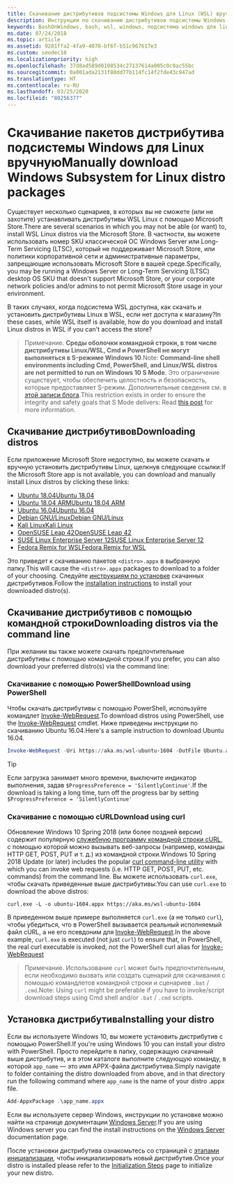 ```yaml
---
title: Скачивание дистрибутивов подсистемы Windows для Linux (WSL) вручную
description: Инструкции по скачиванию дистрибутивов подсистемы Windows для Linux вручную.
keywords: BashOnWindows, bash, wsl, windows, подсистема windows для linux, WSL, подсистема windows, дистрибутив, ubuntu, openSUSE, SLES, debian, kali
ms.date: 07/24/2018
ms.topic: article
ms.assetid: 9281ffa2-4fa9-4078-bf6f-b51c967617e3
ms.custom: seodec18
ms.localizationpriority: high
ms.openlocfilehash: 37d8ad589d0108534c27137614a005c0c0ac55bc
ms.sourcegitcommit: 0a001ada2131f80dd77b114fc14f2fde43c947ad
ms.translationtype: HT
ms.contentlocale: ru-RU
ms.lasthandoff: 03/25/2020
ms.locfileid: "80256377"
---
```

# <a name="manually-download-windows-subsystem-for-linux-distro-packages"></a><span data-ttu-id="a4c47-104">Скачивание пакетов дистрибутива подсистемы Windows для Linux вручную</span><span class="sxs-lookup"><span data-stu-id="a4c47-104">Manually download Windows Subsystem for Linux distro packages</span></span>

<span data-ttu-id="a4c47-105">Существует несколько сценариев, в которых вы не сможете (или не захотите) устанавливать дистрибутивы WSL Linux с помощью Microsoft Store.</span><span class="sxs-lookup"><span data-stu-id="a4c47-105">There are several scenarios in which you may not be able (or want) to, install WSL Linux distros via the Microsoft Store.</span></span> <span data-ttu-id="a4c47-106">В частности, вы можете использовать номер SKU классической ОС Windows Server или Long-Term Servicing (LTSC), который не поддерживает Microsoft Store, или политики корпоративной сети и административные параметры, запрещающие использовать Microsoft Store в вашей среде.</span><span class="sxs-lookup"><span data-stu-id="a4c47-106">Specifically, you may be running a Windows Server or Long-Term Servicing (LTSC) desktop OS SKU that doesn't support Microsoft Store, or your corporate network policies and/or admins to not permit Microsoft Store usage in your environment.</span></span>

<span data-ttu-id="a4c47-107">В таких случаях, когда подсистема WSL доступна, как скачать и установить дистрибутивы Linux в WSL, если нет доступа к магазину?</span><span class="sxs-lookup"><span data-stu-id="a4c47-107">In these cases, while WSL itself is available, how do you download and install Linux distros in WSL if you can't access the store?</span></span>

> <span data-ttu-id="a4c47-108">Примечание. **Среды оболочки командной строки, в том числе дистрибутивы Linux/WSL, Cmd и PowerShell не могут выполняться в S-режиме Windows 10**.</span><span class="sxs-lookup"><span data-stu-id="a4c47-108">Note: **Command-line shell environments including Cmd, PowerShell, and Linux/WSL distros are not permitted to run on Windows 10 S Mode**.</span></span> <span data-ttu-id="a4c47-109">Это ограничение существует, чтобы обеспечить целостность и безопасность, которые предоставляет S-режим. Дополнительные сведения см. в [этой записи блога](https://blogs.msdn.microsoft.com/commandline/2017/05/18/will-linux-distros-run-on-windows-10-s/).</span><span class="sxs-lookup"><span data-stu-id="a4c47-109">This restriction exists in order to ensure the integrity and safety goals that S Mode delivers: Read [this post](https://blogs.msdn.microsoft.com/commandline/2017/05/18/will-linux-distros-run-on-windows-10-s/) for more information.</span></span>

## <a name="downloading-distros"></a><span data-ttu-id="a4c47-110">Скачивание дистрибутивов</span><span class="sxs-lookup"><span data-stu-id="a4c47-110">Downloading distros</span></span>

<span data-ttu-id="a4c47-111">Если приложение Microsoft Store недоступно, вы можете скачать и вручную установить дистрибутивы Linux, щелкнув следующие ссылки:</span><span class="sxs-lookup"><span data-stu-id="a4c47-111">If the Microsoft Store app is not available, you can download and manually install Linux distros by clicking these links:</span></span>
* [<span data-ttu-id="a4c47-112">Ubuntu 18.04</span><span class="sxs-lookup"><span data-stu-id="a4c47-112">Ubuntu 18.04</span></span>](https://aka.ms/wsl-ubuntu-1804)
* [<span data-ttu-id="a4c47-113">Ubuntu 18.04 ARM</span><span class="sxs-lookup"><span data-stu-id="a4c47-113">Ubuntu 18.04 ARM</span></span>](https://aka.ms/wsl-ubuntu-1804-arm)
* [<span data-ttu-id="a4c47-114">Ubuntu 16.04</span><span class="sxs-lookup"><span data-stu-id="a4c47-114">Ubuntu 16.04</span></span>](https://aka.ms/wsl-ubuntu-1604)
* [<span data-ttu-id="a4c47-115">Debian GNU/Linux</span><span class="sxs-lookup"><span data-stu-id="a4c47-115">Debian GNU/Linux</span></span>](https://aka.ms/wsl-debian-gnulinux)
* [<span data-ttu-id="a4c47-116">Kali Linux</span><span class="sxs-lookup"><span data-stu-id="a4c47-116">Kali Linux</span></span>](https://aka.ms/wsl-kali-linux-new)
* [<span data-ttu-id="a4c47-117">OpenSUSE Leap 42</span><span class="sxs-lookup"><span data-stu-id="a4c47-117">OpenSUSE Leap 42</span></span>](https://aka.ms/wsl-opensuse-42)
* [<span data-ttu-id="a4c47-118">SUSE Linux Enterprise Server 12</span><span class="sxs-lookup"><span data-stu-id="a4c47-118">SUSE Linux Enterprise Server 12</span></span>](https://aka.ms/wsl-sles-12)
* [<span data-ttu-id="a4c47-119">Fedora Remix for WSL</span><span class="sxs-lookup"><span data-stu-id="a4c47-119">Fedora Remix for WSL</span></span>](https://github.com/WhitewaterFoundry/WSLFedoraRemix/releases/)

<span data-ttu-id="a4c47-120">Это приведет к скачиванию пакетов `<distro>.appx` в выбранную папку.</span><span class="sxs-lookup"><span data-stu-id="a4c47-120">This will cause the `<distro>.appx` packages to download to a folder of your choosing.</span></span> <span data-ttu-id="a4c47-121">Следуйте [инструкциям по установке](#installing-your-distro) скачанных дистрибутивов.</span><span class="sxs-lookup"><span data-stu-id="a4c47-121">Follow the [installation instructions](#installing-your-distro) to install your downloaded distro(s).</span></span>

## <a name="downloading-distros-via-the-command-line"></a><span data-ttu-id="a4c47-122">Скачивание дистрибутивов с помощью командной строки</span><span class="sxs-lookup"><span data-stu-id="a4c47-122">Downloading distros via the command line</span></span>
<span data-ttu-id="a4c47-123">При желании вы также можете скачать предпочтительные дистрибутивы с помощью командной строки.</span><span class="sxs-lookup"><span data-stu-id="a4c47-123">If you prefer, you can also download your preferred distro(s) via the command line:</span></span>

 ### <a name="download-using-powershell"></a><span data-ttu-id="a4c47-124">Скачивание с помощью PowerShell</span><span class="sxs-lookup"><span data-stu-id="a4c47-124">Download using PowerShell</span></span>
 <span data-ttu-id="a4c47-125">Чтобы скачать дистрибутивы с помощью PowerShell, используйте командлет [Invoke-WebRequest](https://msdn.microsoft.com/powershell/reference/5.1/microsoft.powershell.utility/invoke-webrequest).</span><span class="sxs-lookup"><span data-stu-id="a4c47-125">To download distros using PowerShell, use the [Invoke-WebRequest](https://msdn.microsoft.com/powershell/reference/5.1/microsoft.powershell.utility/invoke-webrequest) cmdlet.</span></span> <span data-ttu-id="a4c47-126">Ниже приведены инструкции по скачиванию Ubuntu 16.04.</span><span class="sxs-lookup"><span data-stu-id="a4c47-126">Here's a sample instruction to download Ubuntu 16.04.</span></span>

```powershell
Invoke-WebRequest -Uri https://aka.ms/wsl-ubuntu-1604 -OutFile Ubuntu.appx -UseBasicParsing
```

> [!TIP]
> <span data-ttu-id="a4c47-127">Если загрузка занимает много времени, выключите индикатор выполнения, задав `$ProgressPreference = 'SilentlyContinue'`.</span><span class="sxs-lookup"><span data-stu-id="a4c47-127">If the download is taking a long time, turn off the progress bar by setting `$ProgressPreference = 'SilentlyContinue'`</span></span>

### <a name="download-using-curl"></a><span data-ttu-id="a4c47-128">Скачивание с помощью cURL</span><span class="sxs-lookup"><span data-stu-id="a4c47-128">Download using curl</span></span>
<span data-ttu-id="a4c47-129">Обновление Windows 10 Spring 2018 (или более поздней версии) содержит популярную [служебную программу командной строки cURL](https://curl.haxx.se/), с помощью которой можно вызывать веб-запросы (например, команды HTTP GET, POST, PUT и т. д.) из командной строки.</span><span class="sxs-lookup"><span data-stu-id="a4c47-129">Windows 10 Spring 2018 Update (or later) includes the popular [curl command-line utility](https://curl.haxx.se/) with which you can invoke web requests (i.e. HTTP GET, POST, PUT, etc. commands) from the command line.</span></span> <span data-ttu-id="a4c47-130">Вы можете использовать `curl.exe`, чтобы скачать приведенные выше дистрибутивы:</span><span class="sxs-lookup"><span data-stu-id="a4c47-130">You can use `curl.exe` to download the above distros:</span></span>

```console
curl.exe -L -o ubuntu-1604.appx https://aka.ms/wsl-ubuntu-1604
```

<span data-ttu-id="a4c47-131">В приведенном выше примере выполняется `curl.exe` (а не только `curl`), чтобы убедиться, что в PowerShell вызывается реальный исполняемый файл cURL, а не его псевдоним для [Invoke-WebRequest](https://docs.microsoft.com/en-us/powershell/module/microsoft.powershell.utility/invoke-webrequest?view=powershell-6).</span><span class="sxs-lookup"><span data-stu-id="a4c47-131">In the above example, `curl.exe` is executed (not just `curl`) to ensure that, in PowerShell, the real curl executable is invoked, not the PowerShell curl alias for [Invoke-WebRequest](https://docs.microsoft.com/en-us/powershell/module/microsoft.powershell.utility/invoke-webrequest?view=powershell-6)</span></span>

> <span data-ttu-id="a4c47-132">Примечание. Использование `curl` может быть предпочтительным, если необходимо вызвать или создать сценарий для скачивания с помощью командлетов командной строки и сценариев `.bat` / `.cmd`.</span><span class="sxs-lookup"><span data-stu-id="a4c47-132">Note: Using `curl` might be preferable if you have to invoke/script download steps using Cmd shell and/or `.bat` / `.cmd` scripts.</span></span>

## <a name="installing-your-distro"></a><span data-ttu-id="a4c47-133">Установка дистрибутива</span><span class="sxs-lookup"><span data-stu-id="a4c47-133">Installing your distro</span></span>
<span data-ttu-id="a4c47-134">Если вы используете Windows 10, вы можете установить дистрибутив с помощью PowerShell.</span><span class="sxs-lookup"><span data-stu-id="a4c47-134">If you're using Windows 10 you can install your distro with PowerShell.</span></span> <span data-ttu-id="a4c47-135">Просто перейдите в папку, содержащую скачанный выше дистрибутив, и в этом каталоге выполните следующую команду, в которой `app_name` — это имя APPX-файла дистрибутива.</span><span class="sxs-lookup"><span data-stu-id="a4c47-135">Simply navigate to folder containing the distro downloaded from above, and in that directory run the following command where `app_name` is the name of your distro .appx file.</span></span>  
```Powershell
Add-AppxPackage .\app_name.appx
```

<span data-ttu-id="a4c47-136">Если вы используете сервер Windows, инструкции по установке можно найти на странице документации [Windows Server](install-on-server.md).</span><span class="sxs-lookup"><span data-stu-id="a4c47-136">If you are using Windows server you can find the install instructions on the [Windows Server](install-on-server.md) documentation page.</span></span>

<span data-ttu-id="a4c47-137">После установки дистрибутива ознакомьтесь со страницей c [этапами инициализации](initialize-distro.md), чтобы инициализировать новый дистрибутив.</span><span class="sxs-lookup"><span data-stu-id="a4c47-137">Once your distro is installed please refer to the [Initialization Steps](initialize-distro.md) page to initialize your new distro.</span></span>
